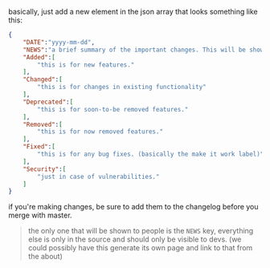basically, just add a new element in the json array that looks something like this:
```json
{
    "DATE":"yyyy-mm-dd",
    "NEWS":"a brief summary of the important changes. This will be shown on the about page",
    "Added":[
        "this is for new features."
    ],
    "Changed":[
        "this is for changes in existing functionality"
    ],
    "Deprecated":[
        "this is for soon-to-be removed features."
    ],
    "Removed":[
        "this is for now removed features."
    ],
    "Fixed":[
        "this is for any bug fixes. (basically the make it work label)"
    ], 
    "Security":[
        "just in case of vulnerabilities."
    ] 
}
```

if you're making changes, be sure to add them to the changelog before you merge with master.

> the only one that will be shown to people is the `NEWS` key, everything else is only in the source and should only be visible to devs. (we could possibly have this generate its own page and link to that from the about)